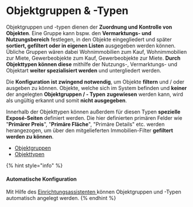# Objektgruppen & -Typen

Objektgruppen und -typen dienen der **Zuordnung und Kontrolle von Objekten**. Eine Gruppe kann bspw. den **Vermarktungs- und Nutzungsbereich** festlegen, in den Objekte eingegliedert und später **sortiert, gefiltert oder in eigenen Listen** ausgegeben werden können. Übliche Gruppen wären dabei Wohnimmobilien zum Kauf, Wohnimmobilien zur Miete, Gewerbeobjekte zum Kauf, Gewerbeobjekte zur Miete. **Durch Objekttypen können diese** mithilfe der Nutzungs-, Vermarktungs- und Objektart **weiter spezialisiert werden** und untergliedert werden.

Die **Konfiguration ist zwingend notwendig**, um Objekte **filtern** und / oder ausgeben zu können. Objekte, welche sich im System befinden und **keiner** der angelegten **Objektgruppen / - Typen** **zugewiesen** werden kann, wird als ungültig erkannt und somit **nicht ausgegeben**.

Innerhalb der Objekttypen können außerdem für diesen Typen **spezielle Exposé-Seiten** definiert werden. Die hier definierten primären Felder wie "**Primärer Preis**", "**Primäre Fläche**", "Primäre Details" etc. werden herangezogen, um über den mitgelieferten Immobilien-Filter **gefiltert werden zu können**.

* [Objektgruppen](objektgruppen.md)
* [Objekttypen](objekttypen.md)

{% hint style="info" %}
#### Automatische Konfiguration

Mit Hilfe des [Einrichtungsassistenten ](https://www.contao-estatemanager.com/de/erweiterungen/einrichtungsassistent.html)können Objektgruppen und -Typen automatisch angelegt werden.
{% endhint %}
